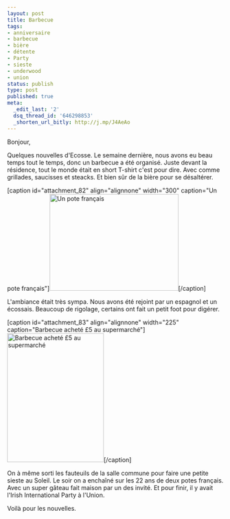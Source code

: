 ```yaml
---
layout: post
title: Barbecue
tags:
- anniversaire
- barbecue
- bière
- détente
- Party
- sieste
- underwood
- union
status: publish
type: post
published: true
meta:
  _edit_last: '2'
  dsq_thread_id: '646298853'
  _shorten_url_bitly: http://j.mp/J4AeAo
---
```

Bonjour,

Quelques nouvelles d'Ecosse. Le semaine dernière, nous avons eu beau temps tout le temps, donc un barbecue a été organisé. Juste devant la résidence, tout le monde était en short T-shirt c'est pour dire. Avec comme grillades, saucisses et steacks. Et bien sûr de la bière pour se désaltérer.

[caption id="attachment_82" align="alignnone" width="300" caption="Un pote français"]<img class="size-medium wp-image-82" title="Renaud" src="http://luxifer.fr/wordpress/wp-content/uploads/2009/03/20032009121-300x225.jpg" alt="Un pote français" width="300" height="225" />[/caption]

L'ambiance était très sympa. Nous avons été rejoint par un espagnol et un écossais. Beaucoup de rigolage, certains ont fait un petit foot pour digérer.

[caption id="attachment_83" align="alignnone" width="225" caption="Barbecue acheté £5 au supermarché"]<img class="size-medium wp-image-83" title="Le barbecue" src="http://luxifer.fr/wordpress/wp-content/uploads/2009/03/20032009122-225x300.jpg" alt="Barbecue acheté £5 au supermarché" width="225" height="300" />[/caption]

On à même sorti les fauteuils de la salle commune pour faire une petite sieste au Soleil. Le soir on a enchaîné sur les 22 ans de deux potes français. Avec un super gâteau fait maison par un des invité. Et pour finir, il y avait l'Irish International Party à l'Union.

Voilà pour les nouvelles.
